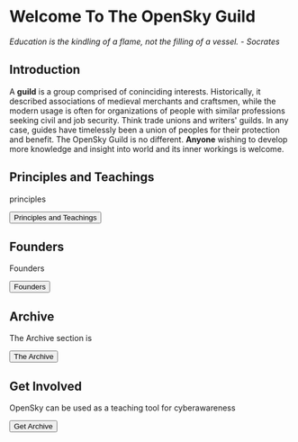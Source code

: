 <!DOCTYPE html>
<html>
<head>
<h1>Welcome To The OpenSky Guild</h1>
</head>
<body>
<p><i>Education is the kindling of a flame, not the filling of a vessel. - Socrates</i></p>
</body>
  
<body>

<h2>Introduction</h2>
<p> A <b>guild</b> is a group comprised of coninciding interests. Historically, it described associations of medieval merchants and craftsmen, while the modern usage is often for organizations of people with similar professions seeking civil and job security. Think trade unions and writers' guilds. In any case, guides have timelessly been a union of peoples for their protection and benefit. The OpenSky Guild is no different. <b>Anyone</b> wishing to develop more knowledge and insight into world and its inner workings is welcome.</p>
<h2>Principles and Teachings</h2>
<p>principles</p>

<a href="nextpage.html">
  <button>Principles and Teachings</button>
</a>



<h2>Founders</h2>
<p>Founders</p>

<a href="nextpage.html">
  <button>Founders</button>
</a>

<h2>Archive</h2>
<p>The Archive section is</p>

<a href="nextpage.html">
  <button>The Archive</button>
</a>

<h2>Get Involved</h2>
<p>OpenSky can be used as a teaching tool for cyberawareness</p>

<a href="nextpage.html">
  <button>Get Archive</button>
</a>
    
</body>
</html>
